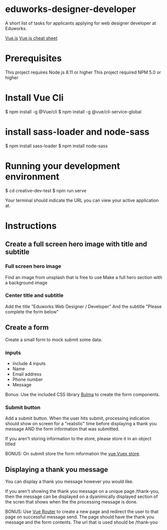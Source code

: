# eduworks-designer-developer
A short list of tasks for applicants applying for web designer developer at Eduworks.

[Vue.js](https://vuejs.org/)
[Vue.js cheat sheet](https://www.vuemastery.com/pdf/Vue-Essentials-Cheat-Sheet.pdf)

# Prerequisites
This project requires Node.js 8.11 or higher
This project required NPM 5.0 or higher

# Install Vue Cli

$ npm install -g @Vue/cli
$ npm install -g @vue/cli-service-global

# install sass-loader and node-sass

$ npm install sass-loader
$ npm install node-sass


# Running your development environment
$ cd creative-dev-test
$ npm run serve

Your terminal should indicate the URL you can view your active application at. 


# Instructions 

## Create a full screen hero image with title and subtitle

### Full screen hero image
Find an image from unsplash that is free to use
Make a full hero section with a background image 

### Center title and subtitle 
Add the title "Eduworks Web Designer / Developer"
And the subtitle "Please complete the form below" 

## Create a form 
Create a small form to mock submit some data.

### inputs
- Include 4 inputs 
- Name 
- Email address
- Phone number
- Message

Bonus:
Use the included CSS library [Bulma](https://bulma.io/) to create the form components. 

### Submit button
Add a submit button.  When the user hits submit, processing indication should show on screen for a "realistic" time before displaying a thank you message AND the form information that was submitted. 

If you aren't storing information to the store, please store it in an object titled <yourName>

BONUS:
On submit store the form information the [vue Vuex store](https://vuex.vuejs.org/).

## Displaying a thank you message
You can display a thank you message however you would like. 

If you aren't showing the thank you message on a unique page /thank-you, then the message can be displayed on a dyanimically displayed section of the scren that shows when the the processing message is done. 

BONUS:
Use [Vue Router](https://router.vuejs.org/) to create a new page and redirect the user to that page on successful message send.  The page should have the thank you message and the form contents. The url that is used should be /thank-you

